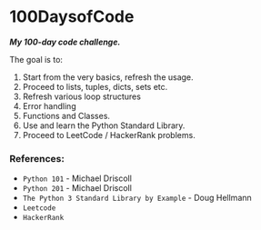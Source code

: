 # 100DaysofCode

_**My 100-day code challenge.**_

The goal is to:

1. Start from the very basics, refresh the usage.
2. Proceed to lists, tuples, dicts, sets etc.
3. Refresh various loop structures
4. Error handling
5. Functions and Classes.
6. Use and learn the Python Standard Library.
7. Proceed to LeetCode / HackerRank problems.

### References:

* `Python 101` - Michael Driscoll
* `Python 201` - Michael Driscoll
* `The Python 3 Standard Library by Example` - Doug Hellmann
* `Leetcode`
* `HackerRank`
